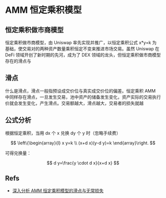# AMM 恒定乘积模型

## 恒定乘积做市商模型

恒定乘积做市商模型，由 Uniswap 率先实现并推广，以恒定乘积公式 x*y=k 为基础，使交易对的两种资产数量乘积恒定不变来推进市场交易。虽然 Uniswap 在 DeFi 领域开创了新时期的先河，成为了 DEX 领域的龙头，但恒定乘积做市商模型存在的滑点与

## 滑点

什么是滑点，滑点一般指预设成交价位与真实成交价位的偏差。恒定乘积 AMM 中同样存在滑点，一旦发生交易，池中资产的储备发生变化，资产实际的交易执行价就会发生变化，产生滑点。交易额越大，滑点越大，交易者的损失就越

## 公式分析

根据恒定乘积，当用 dx 个 x 兑换 dy 个 y 时（忽略手续费）

$$
\left\{\begin{array}{l}
x y=k \\
(x+d x)(y-d y)=k
\end{array}\right.
$$

可得兑换量：

$$
d y=\frac{y \cdot d x}{x+d x}
$$

## Refs

* [深入分析 AMM 恒定乘积模型的滑点与无常损失](https://zhuanlan.zhihu.com/p/362949468)
